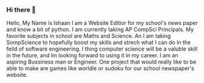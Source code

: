 ### Hi there 👋

<!--
**IshMan25/IshMan25** is a ✨ _special_ ✨ repository because its `README.md` (this file) appears on your GitHub profile.
-->
Hello, My Name is Ishaan
I am a Website Editior for my school's news paper and know a bit of python. I am currently taking AP CompSci Principals.
My favorite subjects in school are Maths and Science. An I am taking SompScience to hopefully boost my skills and strech what I can do in the feild of software engineering. I thing computer science will be a valuble skill in the future, and Im looking forward to using it in my career. I am an aspiring Bussiness man or Engineer. One project that would really like to be able to make are games like worldle or sudoku for our school newspaper's website.

